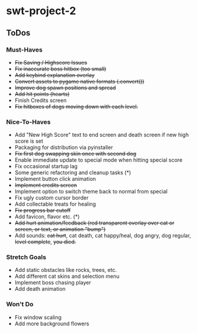 # swt-project-2

## ToDos

### Must-Haves

- ~~Fix Saving / Highscore Issues~~
- ~~Fix inaccurate boss hitbox (too small)~~
- ~~Add keybind explanation overlay~~
- ~~Convert assets to pygame native formats (.convert())~~
- ~~Improve dog spawn positions and spread~~
- ~~Add hit points (hearts)~~
- Finish Credits screen
- ~~Fix hitboxes of dogs moving down with each level.~~

### Nice-To-Haves

- Add "New High Score" text to end screen and death screen if new high score is set
- Packaging for distribution via pyinstaller
- ~~Fix first dog swapping skin once with second dog~~
- Enable immediate update to special mode when hitting special score
- Fix occasional startup lag
- Some generic refactoring and cleanup tasks (*)
- Implement button click animation
- ~~Implement credits screen~~
- Implement option to switch theme back to normal from special
- Fix ugly custom cursor border
- Add collectable treats for healing
- ~~Fix progress bar cutoff~~
- Add favicon, flavor etc. (*)
- ~~Add hurt animation/feedback (red transparent overlay over cat or screen, or text, or animation "bump")~~
- Add sounds: ~~cat hurt~~, cat death, cat happy/heal, dog angry, dog regular, ~~level complete~~, ~~you died.~~

### Stretch Goals

- Add static obstacles like rocks, trees, etc.
- Add different cat skins and selection menu
- Implement boss chasing player
- Add death animation

### Won't Do

- Fix window scaling
- Add more background flowers
